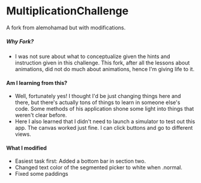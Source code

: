 # MultiplicationChallenge
A fork from alemohamad but with modifications.

##### Why Fork?
- I was not sure about what to conceptualize given the hints and instruction given in this challenge. This fork, after all the lessons about animations, did not do much about animations, hence I'm giving life to it.

#### Am I learning from this?
- Well, fortunately yes! I thought I'd be just changing things here and there, but there's actually tons of things to learn in someone else's code. Some methods of his application shone some light into things that weren't clear before.
- Here I also learned that I didn't need to launch a simulator to test out this app. The canvas worked just fine. I can click buttons and go to different views.

#### What I modified
- Easiest task first: Added a bottom bar in section two.
- Changed text color of the segmented picker to white when .normal.
- Fixed some paddings
